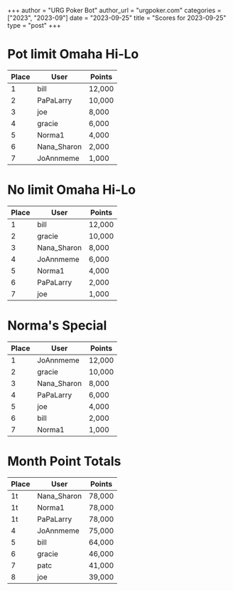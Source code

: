 +++
author = "URG Poker Bot"
author_url = "urgpoker.com"
categories = ["2023", "2023-09"]
date = "2023-09-25"
title = "Scores for 2023-09-25"
type = "post"
+++
# Pot limit Omaha Hi-Lo

| Place | User | Points |
|-------|------|--------|
| 1 | bill | 12,000 |
| 2 | PaPaLarry | 10,000 |
| 3 | joe | 8,000 |
| 4 | gracie | 6,000 |
| 5 | Norma1 | 4,000 |
| 6 | Nana_Sharon | 2,000 |
| 7 | JoAnnmeme | 1,000 |

# No limit Omaha Hi-Lo

| Place | User | Points |
|-------|------|--------|
| 1 | bill | 12,000 |
| 2 | gracie | 10,000 |
| 3 | Nana_Sharon | 8,000 |
| 4 | JoAnnmeme | 6,000 |
| 5 | Norma1 | 4,000 |
| 6 | PaPaLarry | 2,000 |
| 7 | joe | 1,000 |

# Norma's Special

| Place | User | Points |
|-------|------|--------|
| 1 | JoAnnmeme | 12,000 |
| 2 | gracie | 10,000 |
| 3 | Nana_Sharon | 8,000 |
| 4 | PaPaLarry | 6,000 |
| 5 | joe | 4,000 |
| 6 | bill | 2,000 |
| 7 | Norma1 | 1,000 |

# Month Point Totals

| Place | User | Points |
|-------|------|--------|
| 1t | Nana_Sharon | 78,000 |
| 1t | Norma1 | 78,000 |
| 1t | PaPaLarry | 78,000 |
| 4 | JoAnnmeme | 75,000 |
| 5 | bill | 64,000 |
| 6 | gracie | 46,000 |
| 7 | patc | 41,000 |
| 8 | joe | 39,000 |
